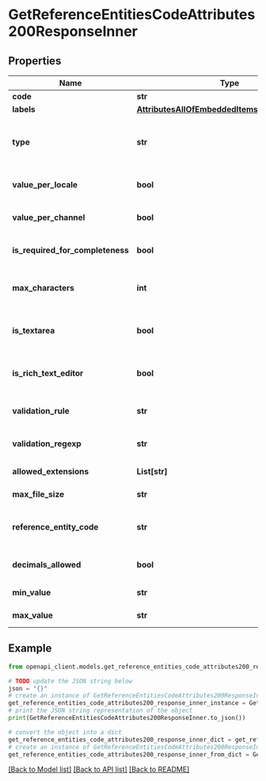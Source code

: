 # GetReferenceEntitiesCodeAttributes200ResponseInner


## Properties

Name | Type | Description | Notes
------------ | ------------- | ------------- | -------------
**code** | **str** | Attribute code | 
**labels** | [**AttributesAllOfEmbeddedItemsInnerAllOfLabels**](AttributesAllOfEmbeddedItemsInnerAllOfLabels.md) |  | [optional] 
**type** | **str** | Attribute type. See &lt;a href&#x3D;&#39;/concepts/reference-entities.html#reference-entity-attribute&#39;&gt;type&lt;/a&gt; section for more details. | 
**value_per_locale** | **bool** | Whether the attribute is localizable, i.e. can have one value by locale | [optional] [default to False]
**value_per_channel** | **bool** | Whether the attribute is scopable, i.e. can have one value by channel | [optional] [default to False]
**is_required_for_completeness** | **bool** | Whether the attribute should be part of the record&#39;s completeness calculation | [optional] [default to False]
**max_characters** | **int** | Maximum number of characters allowed for the value of the attribute when the attribute type is &#x60;text&#x60; | [optional] 
**is_textarea** | **bool** | Whether the UI should display a text area instead of a simple field when the attribute type is &#x60;text&#x60; | [optional] [default to False]
**is_rich_text_editor** | **bool** | Whether the UI should display a rich text editor instead of a simple text area when the attribute type is &#x60;text&#x60; | [optional] 
**validation_rule** | **str** | Validation rule type used to validate the attribute value when the attribute type is &#x60;text&#x60; | [optional] [default to 'none']
**validation_regexp** | **str** | Regexp expression used to validate the attribute value when the attribute type is &#x60;text&#x60; | [optional] 
**allowed_extensions** | **List[str]** | Extensions allowed when the attribute type is &#x60;image&#x60; | [optional] 
**max_file_size** | **str** | Max file size in MB when the attribute type is &#x60;image&#x60; | [optional] 
**reference_entity_code** | **str** | Code of the linked reference entity when the attribute type is &#x60;reference_entity_single_link&#x60; or &#x60;reference_entity_multiple_links&#x60; | [optional] 
**decimals_allowed** | **bool** | Whether decimals are allowed when the attribute type is &#x60;number&#x60; | [optional] [default to False]
**min_value** | **str** | Minimum value allowed when the attribute type is &#x60;number&#x60; | [optional] 
**max_value** | **str** | Maximum value allowed when the attribute type is &#x60;number&#x60; | [optional] 

## Example

```python
from openapi_client.models.get_reference_entities_code_attributes200_response_inner import GetReferenceEntitiesCodeAttributes200ResponseInner

# TODO update the JSON string below
json = "{}"
# create an instance of GetReferenceEntitiesCodeAttributes200ResponseInner from a JSON string
get_reference_entities_code_attributes200_response_inner_instance = GetReferenceEntitiesCodeAttributes200ResponseInner.from_json(json)
# print the JSON string representation of the object
print(GetReferenceEntitiesCodeAttributes200ResponseInner.to_json())

# convert the object into a dict
get_reference_entities_code_attributes200_response_inner_dict = get_reference_entities_code_attributes200_response_inner_instance.to_dict()
# create an instance of GetReferenceEntitiesCodeAttributes200ResponseInner from a dict
get_reference_entities_code_attributes200_response_inner_from_dict = GetReferenceEntitiesCodeAttributes200ResponseInner.from_dict(get_reference_entities_code_attributes200_response_inner_dict)
```
[[Back to Model list]](../README.md#documentation-for-models) [[Back to API list]](../README.md#documentation-for-api-endpoints) [[Back to README]](../README.md)


